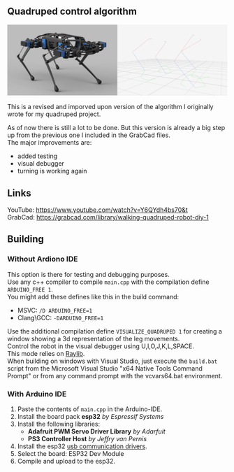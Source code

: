 ## Quadruped control algorithm
<div align="center">
<img src="https://github.com/yuzeni/quadruped-control-algorithm/blob/main/misc/quadruped.jpg" alt="quadruped" width="650"/>
</div>

This is a revised and imporved upon version of the algorithm I originally wrote for my quadruped project.

As of now there is still a lot to be done. But this version is already a big step up from the previous one I included in the GrabCad files.\
The major improvements are:
- added testing
- visual debugger
- turning is working again

## Links

YouTube: https://www.youtube.com/watch?v=Y6QYdh4bs70&t \
GrabCad: https://grabcad.com/library/walking-quadruped-robot-diy-1

## Building

### Without Ardiono IDE

This option is there for testing and debugging purposes.\
Use any c++ compiler to compile `main.cpp` with the compilation define `ARDUINO_FREE 1`.\
You might add these defines like this in the build command:
- MSVC: `/D ARDUINO_FREE=1`
- Clang\GCC: `-DARDUINO_FREE=1`

Use the additional compilation define `VISUALIZE_QUADRUPED 1` for creating a window showing a 3d representation of the leg movements.\
Control the robot in the visual debugger using U,I,O,J,K,L,SPACE.\
This mode relies on [Raylib](https://github.com/raysan5/raylib).\
When building on windows with Visual Studio, just execute the `build.bat` script from the Microsoft Visual Studio "x64 Native Tools Command Prompt" or from any command prompt with the vcvars64.bat environment.

### With Arduino IDE

1. Paste the contents of `main.cpp` in the Arduino-IDE.
2. Install the board pack **esp32** *by Espressif Systems*
3. Install the following libraries:
   - **Adafruit PWM Servo Driver Library** *by Adarfuit*
   - **PS3 Controller Host** *by Jeffry van Pernis*
4. Install the esp32 [usb communication drivers](https://www.silabs.com/developers/usb-to-uart-bridge-vcp-drivers?tab=downloads).
5. Select the board: ESP32 Dev Module
6. Compile and upload to the esp32.
